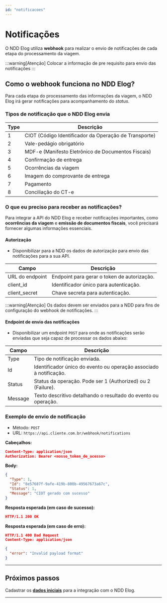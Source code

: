 ```yaml
---
id: "notificacoes"
---
```


# Notificações
O NDD Elog utiliza **webhook** para realizar o envio de notificações de cada etapa do processamento da viagem. 

:::warning[Atenção]
Colocar a informação de pre requisito para envio das notificações
:::

## Como o webhook funciona no NDD Elog?
Para cada etapa do processamento das informações da viagem, o NDD Elog irá gerar notificações para acompanhamento do *status*.

### Tipos de notificação que o NDD Elog envia

| Type | Descrição                                             |
| ---- | ----------------------------------------------------- |
| 1    | CIOT (Código Identificador da Operação de Transporte) |
| 2    | Vale-pedágio obrigatório                              |
| 3    | MDF-e (Manifesto Eletrônico de Documentos Fiscais)    |
| 4    | Confirmação de entrega                                |
| 5    | Ocorrências da viagem                                 |
| 6    | Imagem do comprovante de entrega                      |
| 7    | Pagamento                                             |
| 8    | Conciliação do CT-e                                   |


### O que eu preciso para receber as notificações?
Para integrar a API do NDD Elog e receber notificações importantes, como **ocorrências da viagem** e **emissão de documentos fiscais**, você precisará fornecer algumas informações essenciais.

#### Autorização
- Disponibilizar para a NDD os dados de autorização para envio das notificações para a sua API.

| Campo           | Descrição                                   |
| --------------- | ------------------------------------------- |
| URL do endpoint | Endpoint para gerar o token de autorização. |
| client_id       | Identificador único para autenticação.      |
| client_secret   | Chave secreta para autenticação.            |

:::warning[Atenção]
Os dados devem ser enviados para a NDD para fins de configuração do webhook de notificações.
:::

#### Endpoint de envio das notificações

- Disponibilizar um endpoint `POST` para onde as notificações serão enviadas que seja capaz de processar os dados abaixo:

| Campo   | Descrição                                                          |
| ------- | ------------------------------------------------------------------ |
| Type    | Tipo de notificação enviada.                                       |
| Id      | Identificador único do evento ou operação associado à notificação. |
| Status  | Status da operação. Pode ser 1 (Authorized) ou 2 (Failure).        |
| Message | Texto descritivo detalhando o resultado do evento ou operação.     |


### Exemplo de envio de notificação

- Método: `POST`
- URL: `https://api.cliente.com.br/webhook/notifications`

**Cabeçalhos:**
```json
Content-Type: application/json
Authorization: Bearer <nosso_token_de_acesso>
```
**Body:**
```json
{
  "Type": 1,
  "Id": "8e57687f-9afe-419b-800b-49567673a67c",
  "Status": 1,
  "Message": "CIOT gerado com sucesso"
}
```

**Resposta esperada (em caso de sucesso):**
```json
HTTP/1.1 200 OK
```

**Resposta esperada (em caso de erro):**
```json
HTTP/1.1 400 Bad Request
Content-Type: application/json

{
  "error": "Invalid payload format"
}
```
---

## **Próximos passos**

Cadastrar os [**dados iniciais**](./cadastro-dados-iniciais) para a integração com o NDD Elog.

---